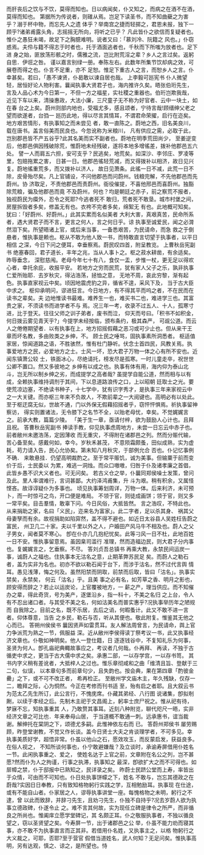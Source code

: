 <!-- { "loadSidebar": true } -->
而肝丧后之饮与不饮，莫得而知也。日以病闻矣，仆又知之，而病之在酒不在酒，莫得而知也。
第据所为传说者，则碓从焉。岂足下读圣书，而不知曲蘗之为害乎？溺于杯中物，而忘先人之遗
体乎？举南宫之捷而轻掷之，君恩未报，独下一顾乎?诸弟甫露头角，志摇摇无所向，将听之已乎？
凡此皆仆之欲信而复疑者也。惟仆之愚狂未竭，故足下之胸臆难明。说者又曰：「慕刘冷、阮籍之
风也。」仆窃惑焉。夫伶与籍不得志于时者也，托于酒面逃者也，千秋而下所嗤为放者也。足下进
身之始，匪放荡形骸之时，儒雅之流，岂比附荒淫之辈？乡人之言过矣。返躬自思．伊诳之咎。
谨以嘉言别绿一册。奉陈左右。此数年所集节饮却病之效，可展卷而得之也。仆言不足重，亦不
足恕。惟足下重古人之言，而恕乡人之言。仆幸甚矣。若曰，「愚不谏贤，仆曷敢以谏自居也哉。
上李毅可廵宪书
仆人微望轻，居恒好论人物利害。曩闻执事大贤君子也，海内推许久矣。晤张伯珩先生，
言及人品心术为今日第一，不但一方之福星，实社稷之重器也。伯珩岂欺我哉，
近见下车以来，清操惠政，大法小廉，三尺童子无不称为好官者、云中一块土，如在春
台之上矣。蔚州则部内地也，受福尤多，感且颂者，宁待言哉!顾缙绅父老之望而欲遂者，台驺一
廵历此地，得以尽言其情耳，不谓君命荣擢，启行在迩矣。地方艰苦情形，有执事知之而未尝见
者，敢一直陈之。蔚地之西，旧名美良川，载在唐书。盖言俗美而民良也。今忽讹称为米粮川，
凡有供应之需，必取于此，岂别郡邑皆不产五谷乎?此其名美而实不副者也。蔚地在明季荒田尚少，
至姜逆变后，他郡邑俱因残破除荒，惟蔚地未经残破，遂将本地多增徭差，拨补他郡邑五六处。
譬一人而肩五六担，安可支乎？民逃矣，地荒矣。如深沙、李邻庄、罗凌等里，包赔拖累之害，
日甚一日。他郡邑徭轻荒减，而又得拨补以相济，故日见兴复。蔚地徭重荒多，而又拨补以济人，
故日见萧条。此徭一日不减，此荒一日不
除，皮骨殆尽矣。凡上官铺设，不问他郡邑而问蔚州。钱粮完解，不先他郡邑而先蔚州。协
济取足，不责他郡邑而责蔚州。衙役催提，不喜他邢邑而喜蔚州。独豁除荒粮，徧及他郡邑而竟
不及蔚州，何也？均是朝廷之赤子，前之察荒不报者，独视蔚民为瘼外，忍令之死耶?今逃者死不
敢归，荒者死不敢垦。城市村堡之间，房屋拆毁者多矣，修盖无有也。衣袴不完者多矣，绵絮无
有也。此地概可知矣。
犹曰：「好蔚州、好蔚州。」此其实累而名似美者
大利大害，真艰真苦，民命所系者，遇大贤君子而不言，更言之何人，言之何日乎。谅
执事至诚爱民，闻之必潸然泪下矣。所望晤诸上官，或后来当事，一备悉艰苦，为民请命，而急
救之于倒悬者，惟执事是赖也。枢从不敢为他人致一书，而特敢直言切望于执事者，以平日相信
之深，今日下问之便耳，幸垂察焉。蔚民叹四首，附呈教览。
上曹秋岳宪副书
绝塞春回，君子道长，丰年之兆，当从人事卜之。枢之菽水耕凿，有余适矣。昨辱垂念，
深慰慈闱。老母今年七十有八，食仅一盂，步惟一杖，更无足以得欢心者，幸托余庇，收报平安。
若地方之穷而民荒，犹有家人父子之乐，孰非执事仁爱所贻耶．去岁秋灾，得沾浩荡，拯恤之意，
无地不周，哀此穷黎，渐有起色。执事直家视云中矣。顷因地震虎豹之异，循省不遑，采风下及，
当于古大臣中求之。
枢仰承明问，谬进狂言。今日地方，有不得其平而呜之者，不在民而在读书之辈矣。夫
边地惟读书最难。难养生一也，难买书二也，难进学三也。其富贵之家，不须读书而进学者不与
焉。况三年一考，收录不过五人、十人，孤寒寸进，比于登天。往往父师之训子弟者，废书而泣，
仰天而号曰。「积书不如积金，何日拨云雾见青天乎?」今提学未经按临，颁布条约，极其森严，
可觇公道。而云人之倦倦期望者．以有执事在上，地方招摇假藉之恶习或可少止也。但从来干王
章而坏名教，多由败类之乡绅，不。
顾士民之唾骂，固执事素所洞悉者。
枢适值家居，惊闻道路之语，不胜骇然，惟有杜门静听。伏念士首四民，风教关焉。执
事爱地方之民，必爱地方之士。士风一坏，恐大君子万物一体之心有所不安也。近闻东镇萧公较
士，铁面冰心，尽绝请托，榜发尽是孤寒。一时儿童走卒，祝世世公卿不置口。然又多彼地之
乡绅有以成之也。执事有体有用，海内仰为泰山北斗，岂无所以制乡绅之劣，而成提学之高者哉?
虽提学自能公道，然而相与以有成，全赖执事维持调剂于其间，下以息道路浪传之口，上以昭朝
廷取士之光。要使荒凉边塞，不绝读书种子，十七学中，犹有识字秀才，是执事三年来家视云中
之一大关键。而亦枢三年来不负故人，不欺前辈之一大阅键也。高明必有以处此。
至于枢迂腐无似，世故不通，门以外保无假藉招摇者乎，窃怦怦惧焉。祈执事留神察访，
得实则置诸法，无令膝下之名节不全，以贻老母忧，幸矣。不觉娓娓言之。前承大教，篇篇少陵。
「美于生一章，亟请付梓，欲为鼓励人心计也。且拜且祝。
答曹秋岳宪副书
捧读手教，仰见执事虑周地方，未尝一日忘云中赤子也。前者敝州未邀浩荡，定因薄收
而无重灾，不得附在诸郡邑之列。然而分赈代输，苦心备至矣。感戴何如，幸今。岁秋禾甚茂，
不意陨霜颇蚤，田似成熟，实为虚耗，苟力请入告，民心允协矣。第未知八月秋灾，于部例允合
否也。仆记忆事例不确．
来敢悬挂．仍望高明裁酌之。至于常平赈饥，诚为美事。但输粟于前而变价于后，士民委以
为累，难逃一洞烛。而众口嗷嗷，归咎于仆及诸孝廉之首倡，此皆乡愚不识大义者也。可无问矣。
若古义仓之举，仆曩同郑侯噪士发策，曾问及此。里人率谓难行，言词甚鄙。大约泽鸿甫集，升
斗为艰。稍有积余，又属怪悭吝。故谆谆疑仆为多事也。
顷见执事筹划周详，万物一体。后来利济，未可预卜，而一时惊弓之鸟，开口便是难局。
不领于官，则徒成画饼；领于官，则又多一常平矣。目击羣情，敢辜下问。今日风俗，大抵皆然。
言之浩叹，不特此也。从来捐助之家，名曰「义民」，迩来名为富家」。此二字者，足以杀其身、
祸其父母妻孥而有余。故视捐助如陷穽然，盖不得不避也。如近日太谷县人吴姓枉告蔚之富民，
州卫几二十家。夫以千里以外之人，户婚田产风马牛不相及也。蔚人之父子男女，闻者莫不寒心。
卽在仆亦几几抱杞忧矣。此等刁风一日不杜，此地百姓一日不安。惟执事留意焉。虽因臬司滥行
准理，然而造福边民，则大君子分内事也。复娓娓言之，乞垂察。不尽。
答刘贞吾总镇书
再乘大教，永禁民间运炭一事，诚蔚人之福也。住执事本无沽名之意，止期革弊苏民足
矣。而蔚人之勒石者，盖为实非为名也。初亦不欲以勒石闻于台下，而涉于沽名，然不过代言舆
情耳。愚见浅薄，悔之何及。虽然阳禁而阴取，前禁而后取，皆曰「沽名」。执事实禁矣，永禁矣，
何云「沽名」乎。且美
事之必有名，如芳草之香、明月之影也，顾安得而辞之？若止以运炭论，上官覆被地方，一
薪之产，理当供应。而不知催办之辈，得此奇货，号为美产，逐堡沿乡，指一科十，不美之名归
之上台，令人有不忍出诸口者。与其受不美之名，何如沽美名而普实惠乎?况执事举历年之陋规而
自我除之。目前之名，既不乐居，去后之诮，何暇蚤计。此又不敢不进一言者。仰体尊意，当告
之乡民，勒石与否，听从其便也。敬此附复。惟鉴其无他之心而已。
答朔州侯侯书
曩因贤声如雷贯耳。友人解法周曾言，为民请命，舆上官力争派荒为熟之一节，佩服益
深。近从敝州李侯得读丁祭考议一书，此又执事经济文章也。仆敬如神明矣。他人一登仕籍，日
逐逐钱谷中，不复知礼乐为何事，圣贤为何人。卽孔庙祀典輙故事应之，考议者几何哉。仆再拜、
再读，不独于古循吏中求之，更当于古大儒中求之矣。承惠二部，一以存学宫，一以存书笥。
其书内字义稍有差讹者，大抵梓人之过也。惟乐章彻咸和之曲「维清且旨、登献于三二句，似误，
以本章句多而前章句少，且失韵也。按会典，果在第四章「酌彼金罍」之下，或不可不改正者，
希再检正。
至敝州学文庙木主，年久残缺，仅存一二，瞻拜之际，心为恫然。今正在考修而刊书适
至，殆有启之者耶。且大叙云书为范太乙先生所订，此公言行，不愧庑席。仆藏其弟经、八行图
说诸集，卽拟剞劂，以续于孝经之后。先制木主祀于文昌阁上，躬率士庶尸祝之。惟从祀有待，
梦寐不忘，知执事重其
人，乃敢赘其事耳。近刻八种附览，聊代咫尺一晤，实非经济文章之可比也．年来奉母山居，
于当道概不敢通一刺。远承惠书，谊当裁谢。解绅托在棠阴之下，颂德尤多嗣。此惟神依左右而
已。
答蔚州郑侯书
屡劳赐顾，昨登堂谢教，不觉又作长谈。盖今日贤士大夫之肯谈理学者，不可多见。幸
执事美质好学，超悟非常。仆虽以他山之石，愿效攻玉，而反蒙启发，获益良多。在俗人视之，
不知所谈何事也，仆宁敢避嫌哉？及立谈时，承谕寿屏借用仆姓名一节。此闲执事重之、爱之，
使姓名达于上官之前，文章附在名公之列，岂不甚愿?然而仆为人之拘谨，行事之执滞，执事知之
最深，卽欲扩大之而不可得也。如屝幛之禁，仆于邸报中已熟知之，民详录之矣。
昨蔚士民跻公堂而上寿，率皆出于众情，可由而不可知也。仆日处执事饼幪之下，姓名
不敢与，岂忘其德政之在蔚哉?实因日日奉教，只有致知格物躬行实践之学，互相勉励耳。执事现
在仕途，或有不能自山者。仆家居之人，谬辱执事讲堂一座。每愧格物之未明，躬行之不逮，曾
以此而致辞，并辞刁先生，且劝刁先生，仆独不自持乎?况去岁蔚人欲为执事立德政碑，仆遂令止
之。难不言其何故，实为现任立碑是律令之所严，而非循良之所尚也。惟阖庠立愿学堂碑记，其
名颇正耳。仆之敬服执事者，不独以循良望之，窃以圣贤望之矣。今寿屏一节，出于诸郡邑之公
举，仆虽不能力劝而寝其事，亦不敢不为执事直言而正其非。若借用仆名姓，又执事主之，以格
物躬行之大义裁之，可耶，否耶?至于营官
假借当道姓名，武人何知？无足问矣。惟执事高明，另有达观，慎之、谅之，是所望也。恃
